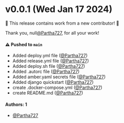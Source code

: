 # v0.0.1 (Wed Jan 17 2024)

:tada: This release contains work from a new contributor! :tada:

Thank you, null[@Partha727](https://github.com/Partha727), for all your work!

#### ⚠️ Pushed to `main`

- Added deploy.yml file ([@Partha727](https://github.com/Partha727))
- Added release.yml file ([@Partha727](https://github.com/Partha727))
- Added deploy.sh file ([@Partha727](https://github.com/Partha727))
- Added .autorc file ([@Partha727](https://github.com/Partha727))
- Added amber.yaml secrets file ([@Partha727](https://github.com/Partha727))
- Added django quickstart ([@Partha727](https://github.com/Partha727))
- create .docker-compose.yml ([@Partha727](https://github.com/Partha727))
- create README.md ([@Partha727](https://github.com/Partha727))

#### Authors: 1

- [@Partha727](https://github.com/Partha727)
